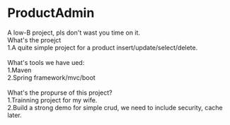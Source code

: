 # ProductAdmin</br>
A low-B project, pls don't wast you time on it.</br>
What's the proejct</br>
1.A quite simple project for a product insert/update/select/delete.</br>
</br>
What's tools we have ued:</br>
1.Maven</br>
2.Spring framework/mvc/boot</br>
</br>
What's the propurse of this project?</br>
1.Trainning project for my wife.</br>
2.Build a strong demo for simple crud, we need to include security, cache later.</br>

